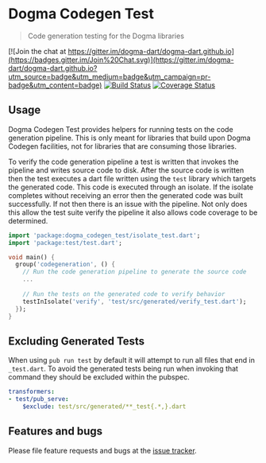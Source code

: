 # Dogma Codegen Test

> Code generation testing for the Dogma libraries

[![Join the chat at https://gitter.im/dogma-dart/dogma-dart.github.io](https://badges.gitter.im/Join%20Chat.svg)](https://gitter.im/dogma-dart/dogma-dart.github.io?utm_source=badge&utm_medium=badge&utm_campaign=pr-badge&utm_content=badge)
[![Build Status](http://beta.drone.io/api/badges/dogma-dart/dogma-codegen-test/status.svg)](http://beta.drone.io/dogma-dart/dogma-codegen-test)
[![Coverage Status](https://coveralls.io/repos/dogma-dart/dogma-codegen-test/badge.svg?branch=master&service=github)](https://coveralls.io/github/dogma-dart/dogma-codegen-test?branch=master)

## Usage

Dogma Codegen Test provides helpers for running tests on the code generation pipeline. This is only meant for libraries that build upon Dogma Codegen facilities, not for libraries that are consuming those libraries.

To verify the code generation pipeline a test is written that invokes the pipeline and writes source code to disk. After the source code is written then the test executes a dart file written using the `test` library which targets the generated code. This code is executed through an isolate. If the isolate completes without receiving an error then the generated code was built successfully. If not then there is an issue with the pipeline. Not only does this allow the test suite verify the pipeline it also allows code coverage to be determined.

```dart
import 'package:dogma_codegen_test/isolate_test.dart';
import 'package:test/test.dart';

void main() {
  group('codegeneration', () {
    // Run the code generation pipeline to generate the source code
    ...
    
    // Run the tests on the generated code to verify behavior
    testInIsolate('verify', 'test/src/generated/verify_test.dart');
  });
}
```

## Excluding Generated Tests

When using `pub run test` by default it will attempt to run all files that end in `_test.dart`. To avoid the generated tests being run when invoking that command they should be excluded within the pubspec.

```yaml
transformers:
- test/pub_serve:
    $exclude: test/src/generated/**_test{.*,}.dart
```

## Features and bugs

Please file feature requests and bugs at the [issue tracker][tracker].

[tracker]: https://github.com/dogma-dart/dogma-codegen-test/issues
